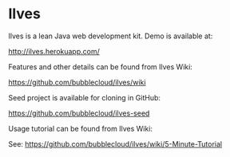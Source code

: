 Ilves
=====

Ilves is a lean Java web development kit. Demo is available at:

http://ilves.herokuapp.com/

Features and other details can be found from Ilves Wiki:

https://github.com/bubblecloud/ilves/wiki

Seed project is available for cloning in GitHub:

https://github.com/bubblecloud/ilves-seed

Usage tutorial can be found from Ilves Wiki:

See: https://github.com/bubblecloud/ilves/wiki/5-Minute-Tutorial